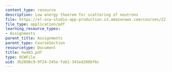```yaml
---
content_type: resource
description: Low energy theorem for scattering of neutrons
file: https://ol-ocw-studio-app-production.s3.amazonaws.com/courses/22-101-applied-nuclear-physics-fall-2003/3b2898c99f24545efab1341ed288bf6c_hw403.pdf
file_type: application/pdf
learning_resource_types:
- Assignments
parent_title: Assignments
parent_type: CourseSection
resourcetype: Document
title: hw403.pdf
type: OCWFile
uid: 3b2898c9-9f24-545e-fab1-341ed288bf6c
---
```

